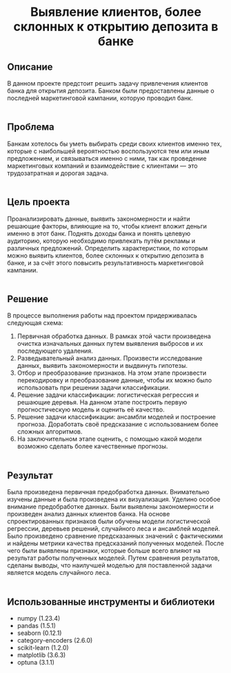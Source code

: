 # <p style="text-align: center;">Выявление клиентов, более склонных к открытию депозита в банке</p>

## Описание
В данном проекте предстоит решить задачу привлечения клиентов банка для открытия депозита. Банком были предоставлены данные о последней маркетинговой кампании, которую проводил банк.
<br><br>

## Проблема
Банкам хотелось бы уметь выбирать среди своих клиентов именно тех, которые с наибольшей вероятностью воспользуются тем или иным предложением, и связываться именно с ними, так как проведение маркетинговых компаний и взаимодействие с клиентами — это трудозатратная и дорогая задача.
<br><br>

## Цель проекта
Проанализировать данные, выявить закономерности и найти решающие факторы, влияющие на то, чтобы клиент вложит деньги именно в этот банк. Поднять доходы банка и понять целевую аудиторию, которую необходимо привлекать путём рекламы и различных предложений. Определить характеристики, по которым можно выявить клиентов, более склонных к открытию депозита в банке, и за счёт этого повысить результативность маркетинговой кампании.
<br><br>

## Решение
В процессе выполнения работы над проектом придерживалась следующая схема:
1. Первичная обработка данных. В рамках этой части произведена очистка изначальных данных путем выявления выбросов и их последующего удаления.
2. Разведывательный анализ данных. Произвести исследование данных, выявить закономерности и выдвинуть гипотезы.
3. Отбор и преобразование признаков. На этом этапе произвести перекодировку и преобразование данные, чтобы их можно было использовать при решении задачи классификации.
4. Решение задачи классификации: логистическая регрессия и решающие деревья. На данном этапе построить первую прогностическую модель и оценить её качество.
5. Решение задачи классификации: ансамбли моделей и построение прогноза. Доработать своё предсказание с использованием более сложных алгоритмов.
6. На заключительном этапе оценить, с помощью какой модели возможно сделать более качественные прогнозы.
<br><br>

## Результат
Была произведена первичная предобработка данных. Внимательно изучены данные и была произведена их визуализация. Уделино особое внимание предобработке данных. Были выявлены закономерности и произведен анализ данных клиентов банка. На основе спроектированных признаков были обучены модели логистической регрессии, деревьев решений, случайного леса и ансамблей моделей. Было произведено сравнение предсказанных значений с фактическими и найдены метрики качества предсказаний полученных моделей. После чего были выявлены признаки, которые больше всего влияют на результат работы полученных моделей. Путем сравнения результатов, сделаны выводы, что наилучшей моделью для поставленной задачи является модель случайного леса.
<br><br>

## Использованные инструменты и библиотеки
* numpy (1.23.4)
* pandas (1.5.1)
* seaborn (0.12.1)
* category-encoders (2.6.0)
* scikit-learn (1.2.0)
* matplotlib (3.6.3)
* optuna (3.1.1)